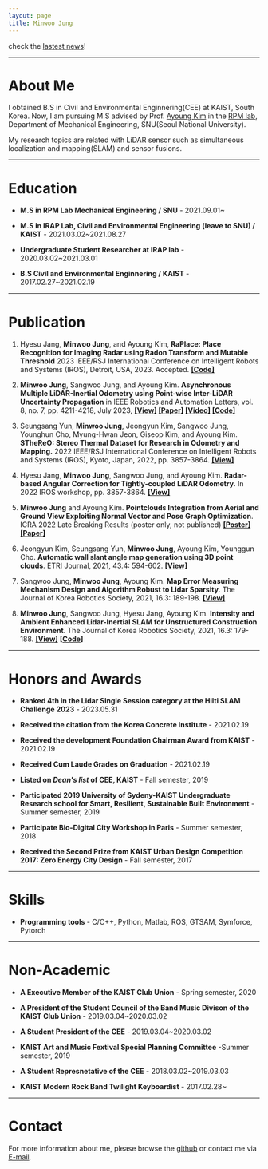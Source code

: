 ```yaml
---
layout: page
title: Minwoo Jung
---
```


check the [lastest news](https://minwoo0611.github.io/lastest/)!

---

# **About Me** 

I obtained B.S in Civil and Environmental Enginnering(CEE) at KAIST, South Korea. Now, I am pursuing M.S advised by Prof. [Ayoung Kim](https://ayoungk.github.io/) in the [RPM lab](https://rpm.snu.ac.kr/), Department of Mechanical Engineering, SNU(Seoul National University).

My research topics are related with LiDAR sensor such as simultaneous localization and mapping(SLAM) and sensor fusions.

---
# **Education**

+ **M.S in RPM Lab Mechanical Engineering / SNU** - 2021.09.01~

+ **M.S in IRAP Lab, Civil and Environmental Engineering (leave to SNU) / KAIST** - 2021.03.02~2021.08.27

+ **Undergraduate Student Researcher at IRAP lab** - 2020.03.02~2021.03.01

+ **B.S Civil and Environmental Enginnering / KAIST** - 2017.02.27~2021.02.19

---

# **Publication** 
1. Hyesu Jang, **Minwoo Jung**, and Ayoung Kim, **RaPlace: Place Recognition for Imaging Radar using Radon Transform and Mutable Threshold** 2023 IEEE/RSJ International Conference on Intelligent Robots and Systems (IROS), Detroit, USA, 2023. Accepted. **[[Code]](https://github.com/iriter/RaPlace)**

1. **Minwoo Jung**, Sangwoo Jung, and Ayoung Kim. **Asynchronous Multiple LiDAR-Inertial Odometry using Point-wise Inter-LiDAR Uncertainty Propagation** in IEEE Robotics and Automation Letters, vol. 8, no. 7, pp. 4211-4218, July 2023, **[[View]](https://ieeexplore.ieee.org/abstract/document/10138602) [[Paper]](https://rpm.snu.ac.kr/publications/mwjung-2023-ral.pdf) [[Video]](https://www.youtube.com/watch?v=M-GWxY2L_Fs&feature=youtu.be) [[Code]](https://github.com/minwoo0611/MA-LIO)**

1. Seungsang Yun, **Minwoo Jung**, Jeongyun Kim, Sangwoo Jung, Younghun Cho, Myung-Hwan Jeon, Giseop Kim, and Ayoung Kim. **STheReO: Stereo Thermal Dataset for Research in Odometry and Mapping.** 2022 IEEE/RSJ International Conference on Intelligent Robots and Systems (IROS), Kyoto, Japan, 2022, pp. 3857-3864. **[[View]](https://ieeexplore.ieee.org/stamp/stamp.jsp?arnumber=9981857)**

1. Hyesu Jang, **Minwoo Jung**, Sangwoo Jung, and Ayoung Kim. **Radar-based Angular Correction for Tightly-coupled LiDAR Odometry.** In 2022 IROS workshop, pp. 3857-3864. **[[View]](https://iros2022-pnarude.github.io/pdf/PNARUDE_IROS2022_Hyesu_Jang_Radar-based_Angular_Correction_for_TIghtly-coupled_LiDAR_Odometry.pdf)**

1. **Minwoo Jung** and Ayoung Kim. **Pointclouds Integration from Aerial and Ground View Exploiting Normal Vector and Pose Graph Optimization**. ICRA 2022 Late Breaking Results (poster only, not published) **[[Poster]](https://file.notion.so/f/s/0c5a2d77-42aa-4f38-acb2-b3c2e48e4647/iros2022-mwjung.pdf?id=3b26985f-f7ac-49b1-86a9-94225ce5866b&table=block&spaceId=8108fdc3-3e6e-45cc-b935-3761bb91875d&expirationTimestamp=1682048180953&signature=C3kpNNesHPthvL9aoc-k8WCND0ofkW13SsVNbjHJF90&downloadName=iros2022-poster-mwjung.pdf)** **[[Paper]](https://file.notion.so/f/s/5eec08a3-9f12-4e0d-9b95-2603f9d80f6e/iros2022_poster_mwjung.pdf?id=c850ad72-e0db-43bd-ae06-170dd3280565&table=block&spaceId=8108fdc3-3e6e-45cc-b935-3761bb91875d&expirationTimestamp=1682048218387&signature=vBNYRIMas7F6ZMgMo41F-BANrgNqQawSY4i_kU9-Q6o&downloadName=iros2022_poster_mwjung.pdf)**

1.  Jeongyun Kim, Seungsang Yun, **Minwoo Jung**, Ayoung Kim, Younggun Cho. **Automatic wall slant angle map generation using 3D point clouds**. ETRI Journal, 2021, 43.4: 594-602. **[[View]](https://onlinelibrary.wiley.com/doi/pdfdirect/10.4218/etrij.2021-0053)**

1. Sangwoo Jung, **Minwoo Jung**, Ayoung Kim. **Map Error Measuring Mechanism Design and Algorithm Robust to Lidar Sparsity**. The Journal of Korea Robotics Society, 2021, 16.3: 189-198. **[[View]](https://koreascience.kr/article/JAKO202124553302652.pdf)**

1. **Minwoo Jung**, Sangwoo Jung, Hyesu Jang, Ayoung Kim. **Intensity and Ambient Enhanced Lidar-Inertial SLAM for Unstructured Construction Environment**. The Journal of Korea Robotics Society, 2021, 16.3: 179-188. **[[View]](https://koreascience.kr/article/JAKO202124553299651.pdf)** **[[Code](https://github.com/minwoo0611/IA_LIO_SAM)]**

---
# **Honors and Awards**
+ **Ranked 4th in the Lidar Single Session category at the Hilti SLAM Challenge 2023** - 2023.05.31

+ **Received the citation from the Korea Concrete Institute** - 2021.02.19

+ **Received the development Foundation Chairman Award from KAIST** - 2021.02.19

+ **Received Cum Laude Grades on Graduation** - 2021.02.19

+ **Listed on _Dean's list_ of CEE, KAIST** - Fall semester, 2019

+ **Participated 2019 University of Sydeny-KAIST Undergraduate Research school for Smart, Resilient, Sustainable Built Environment** - Summer semester, 2019

+ **Participate Bio-Digital City Workshop in Paris** - Summer semester, 2018

+ **Received the Second Prize from KAIST Urban Design Competition 2017: Zero Energy City Design** - Fall semester, 2017

---

# **Skills**

+ **Programming tools** - C/C++, Python, Matlab, ROS, GTSAM, Symforce, Pytorch

---

# **Non-Academic**

+ **A Executive Member of the KAIST Club Union** - Spring semester, 2020

+ **A President of the Student Council of the Band Music Divison of the KAIST Club Union** - 2019.03.04~2020.03.02

+ **A Student President of the CEE** - 2019.03.04~2020.03.02

+ **KAIST Art and Music Fextival Special Planning Committee** -Summer semester, 2019

+ **A Student Represnetative of the CEE** - 2018.03.02~2019.03.03

+ **KAIST Modern Rock Band Twilight Keyboardist** - 2017.02.28~ 

---
# **Contact**

For more information about me, please browse the [github](https://github.com/minwoo0611) or contact me via [E-mail](moonshot@snu.ac.kr).
